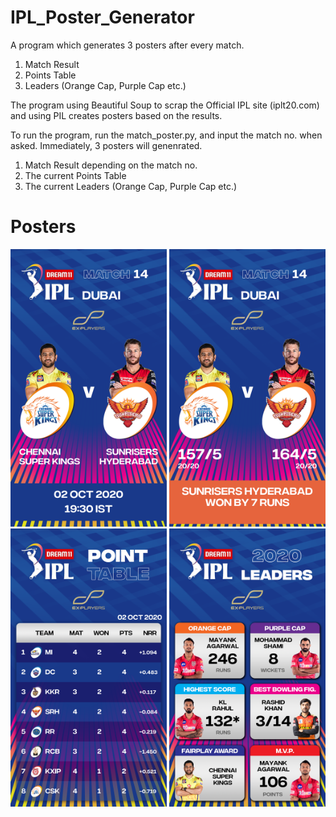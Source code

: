 # IPL_Poster_Generator

A program which generates 3 posters after every match.
1. Match Result 
2. Points Table 
3. Leaders (Orange Cap, Purple Cap etc.)

The program using Beautiful Soup to scrap the Official IPL site (iplt20.com) and using PIL creates posters based on the results.

To run the program, run the match_poster.py, and input the match no. when asked. 
Immediately, 3 posters will genenrated.
1. Match Result depending on the match no.
2. The current Points Table
3. The current Leaders (Orange Cap, Purple Cap etc.)

# Posters
<p float="left">
  <img src="https://github.com/joeljo2104/IPL_Poster_Generator/blob/main/Output/Sent/schedule_14.png" width="250">
  <img src="https://github.com/joeljo2104/IPL_Poster_Generator/blob/main/Output/Sent/match_14.png" width="250">
  <img src="https://github.com/joeljo2104/IPL_Poster_Generator/blob/main/Output/Sent/table_02%20Oct%202020.png" width="250">
  <img src="https://github.com/joeljo2104/IPL_Poster_Generator/blob/main/Output/Sent/leaders_02%20Oct%202020.png" width="250">
</p>

